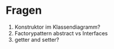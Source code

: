 # Fragen

1. Konstruktor im Klassendiagramm?
2. Factorypattern abstract vs Interfaces
3. getter and setter?